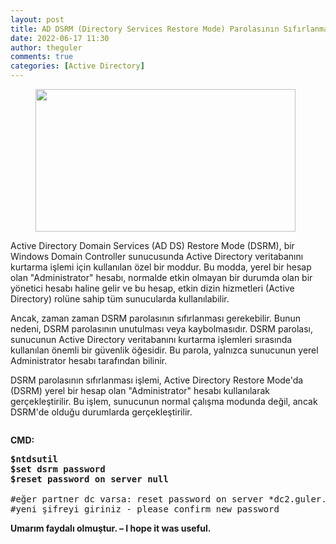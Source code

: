 ```yaml
---
layout: post
title: AD DSRM (Directory Services Restore Mode) Parolasının Sıfırlanması
date: 2022-06-17 11:30
author: theguler
comments: true
categories: [Active Directory]
---
```

<!-- wp:image {"id":2270,"width":416,"height":228,"sizeSlug":"large","linkDestination":"none"} -->
<figure class="wp-block-image size-large is-resized"><img src="https://theguler.wordpress.com/wp-content/uploads/2022/03/ad.jpg?w=704" alt="" class="wp-image-2270" width="416" height="228" /></figure>
<!-- /wp:image -->

<!-- wp:paragraph -->
<p>Active Directory Domain Services (AD DS) Restore Mode (DSRM), bir Windows Domain Controller sunucusunda Active Directory veritabanını kurtarma işlemi için kullanılan özel bir moddur. Bu modda, yerel bir hesap olan "Administrator" hesabı, normalde etkin olmayan bir durumda olan bir yönetici hesabı haline gelir ve bu hesap, etkin dizin hizmetleri (Active Directory) rolüne sahip tüm sunucularda kullanılabilir.</p>
<!-- /wp:paragraph -->

<!-- wp:paragraph -->
<p>Ancak, zaman zaman DSRM parolasının sıfırlanması gerekebilir. Bunun nedeni, DSRM parolasının unutulması veya kaybolmasıdır. DSRM parolası, sunucunun Active Directory veritabanını kurtarma işlemleri sırasında kullanılan önemli bir güvenlik öğesidir. Bu parola, yalnızca sunucunun yerel Administrator hesabı tarafından bilinir.</p>
<!-- /wp:paragraph -->

<!-- wp:paragraph -->
<p>DSRM parolasının sıfırlanması işlemi, Active Directory Restore Mode'da (DSRM) yerel bir hesap olan "Administrator" hesabı kullanılarak gerçekleştirilir. Bu işlem, sunucunun normal çalışma modunda değil, ancak DSRM'de olduğu durumlarda gerçekleştirilir.</p>
<!-- /wp:paragraph -->

<!-- wp:image {"id":3473,"sizeSlug":"large","linkDestination":"none"} -->
<figure class="wp-block-image size-large"><img src="https://theguler.wordpress.com/wp-content/uploads/2022/06/dsrm.jpg?w=525" alt="" class="wp-image-3473" /></figure>
<!-- /wp:image -->

<!-- wp:paragraph -->
<p><strong>CMD:</strong></p>
<!-- /wp:paragraph -->

<!-- wp:preformatted -->
<pre class="wp-block-preformatted"><strong>$ntdsutil
$set dsrm password
$reset password on server null</strong>

#eğer partner dc varsa: reset password on server *dc2.guler.com *192.168.10.25
#yeni şifreyi giriniz - please confirm new password</pre>
<!-- /wp:preformatted -->

<!-- wp:paragraph -->
<p><strong>Umarım faydalı olmuştur. – I hope it was useful.</strong></p>
<!-- /wp:paragraph -->

